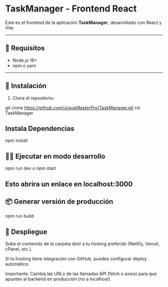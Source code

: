 # TaskManager - Frontend React

Este es el frontend de la aplicación **TaskManager**, desarrollado con React y Vite.

---

## 🚀 Requisitos

- Node.js 16+  
- npm o yarn  

---

## 🔧 Instalación

1. Clona el repositorio:


git clone https://github.com/JosueMasterPro/TaskManager.git
cd TaskManager

## Instala Dependencias
npm install

## 🏃‍♂️ Ejecutar en modo desarrollo
npm run dev o npm start

## Esto abrira un enlace en localhost:3000

## 📦 Generar versión de producción
npm run build

## 🚀 Despliegue
Sube el contenido de la carpeta dist/ a tu hosting preferido (Netlify, Vercel, cPanel, etc.).

Si tu hosting tiene integración con GitHub, puedes configurar deploy automático.

Importante: Cambia las URLs de las llamadas API (fetch o axios) para que apunten al backend en producción (no a localhost).

```bash